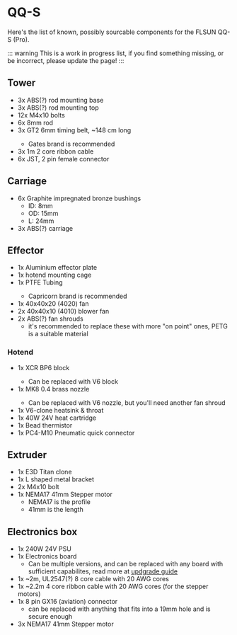 # QQ-S

Here's the list of known, possibly sourcable components for the FLSUN QQ-S (Pro).

::: warning
This is a work in progress list, if you find something missing, or be incorrect, please update the page!
:::

## Tower

- 3x ABS(?) rod mounting base
- 3x ABS(?) rod mounting top
- 12x M4x10 bolts
- 6x 8mm rod
- 3x GT2 6mm timing belt, ~148 cm long <Badge text="Have a spare"/>
  - Gates brand is recommended
- 3x 1m 2 core ribbon cable
- 6x JST, 2 pin female connector

## Carriage

- 6x Graphite impregnated bronze bushings
  - ID: 8mm
  - OD: 15mm
  - L: 24mm
- 3x ABS(?) carriage

## Effector

- 1x Aluminium effector plate
- 1x hotend mounting cage
- 1x PTFE Tubing <Badge text="Have a spare"/>
  - Capricorn brand is recommended
- 1x 40x40x20 (4020) fan <Badge text="Have a spare"/>
- 2x 40x40x10 (4010) blower fan <Badge text="Have a spare"/>
- 2x ABS(?) fan shrouds
  - it's recommended to replace these with more "on point" ones, PETG is a suitable material

### Hotend

- 1x XCR BP6 block <Badge text="Have a spare"/>
  - Can be replaced with V6 block
- 1x MK8 0.4 brass nozzle <Badge text="Have a spare"/>
  - Can be replaced with V6 nozzle, but you'll need another fan shroud
- 1x V6-clone heatsink & throat
- 1x 40W 24V heat cartridge
- 1x Bead thermistor
- 1x PC4-M10 Pneumatic quick connector

## Extruder
- 1x E3D Titan clone
- 1x L shaped metal bracket
- 2x M4x10 bolt
- 1x NEMA17 41mm Stepper motor
  - NEMA17 is the profile
  - 41mm is the length

## Electronics box

- 1x 240W 24V PSU
- 1x Electronics board
  - Can be multiple versions, and can be replaced with any board with sufficient capabilites, read more at [updgrade guide](/guide/upgrades.md#board-switch)
- 1x ~2m, UL2547(?) 8 core cable with 20 AWG cores
- 1x ~2.2m 4 core ribbon cable with 20 AWG cores (for the stepper motors)
- 1x 8 pin GX16 (aviation) connector
  - can be replaced with anything that fits into a 19mm hole and is secure enough
- 3x NEMA17 41mm Stepper motor
